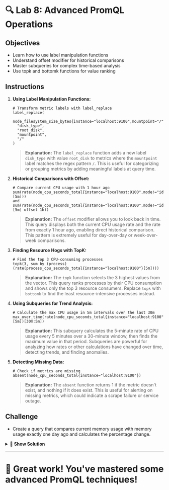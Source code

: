# 🔍 Lab 8: Advanced PromQL Operations

## Objectives
- Learn how to use label manipulation functions
- Understand offset modifier for historical comparisons
- Master subqueries for complex time-based analysis
- Use topk and bottomk functions for value ranking

## Instructions

1. **Using Label Manipulation Functions:**
   ```
   # Transform metric labels with label_replace
   label_replace(
     node_filesystem_size_bytes{instance="localhost:9100",mountpoint="/"},
     "disk_type",
     "root_disk",
     "mountpoint",
     "/"
   )
   ```
   
   > **Explanation:** The `label_replace` function adds a new label `disk_type` with value `root_disk` to metrics where the `mountpoint` label matches the regex pattern `/`. This is useful for categorizing or grouping metrics by adding meaningful labels at query time.

2. **Historical Comparisons with Offset:**
   ```
   # Compare current CPU usage with 1 hour ago
   sum(rate(node_cpu_seconds_total{instance="localhost:9100",mode!="idle"}[5m]))
   and
   sum(rate(node_cpu_seconds_total{instance="localhost:9100",mode!="idle"}[5m] offset 1h))
   ```
   
   > **Explanation:** The `offset` modifier allows you to look back in time. This query displays both the current CPU usage rate and the rate from exactly 1 hour ago, enabling direct historical comparison. This pattern is extremely useful for day-over-day or week-over-week comparisons.

3. **Finding Resource Hogs with TopK:**
   ```
   # Find the top 3 CPU-consuming processes
   topk(3, sum by (process) (rate(process_cpu_seconds_total{instance="localhost:9100"}[5m])))
   ```
   
   > **Explanation:** The `topk` function selects the 3 highest values from the vector. This query ranks processes by their CPU consumption and shows only the top 3 resource consumers. Replace `topk` with `bottomk` to find the least resource-intensive processes instead.

4. **Using Subqueries for Trend Analysis:**
   ```
   # Calculate the max CPU usage in 5m intervals over the last 30m
   max_over_time(rate(node_cpu_seconds_total{instance="localhost:9100",mode="user"}[5m])[30m:5m])
   ```
   
   > **Explanation:** This subquery calculates the 5-minute rate of CPU usage every 5 minutes over a 30-minute window, then finds the maximum value in that period. Subqueries are powerful for analyzing how rates or other calculations have changed over time, detecting trends, and finding anomalies.

5. **Detecting Missing Data:**
   ```
   # Check if metrics are missing
   absent(node_cpu_seconds_total{instance="localhost:9100"})
   ```
   
   > **Explanation:** The `absent` function returns 1 if the metric doesn't exist, and nothing if it does exist. This is useful for alerting on missing metrics, which could indicate a scrape failure or service outage.

## Challenge
- Create a query that compares current memory usage with memory usage exactly one day ago and calculates the percentage change.

<details>
<summary>🧠 <b>Show Solution</b></summary>

To compare current memory usage with memory usage from one day ago and calculate the percentage change:

1. **Build the query step by step:**

   **Step 1: Create a query for current memory usage percentage:**
   ```
   100 * (1 - (node_memory_MemAvailable_bytes{instance="localhost:9100"} / node_memory_MemTotal_bytes{instance="localhost:9100"}))
   ```

   **Step 2: Create a query for memory usage percentage from one day ago:**
   ```
   100 * (1 - (node_memory_MemAvailable_bytes{instance="localhost:9100"} offset 1d / node_memory_MemTotal_bytes{instance="localhost:9100"} offset 1d))
   ```

   **Step 3: Calculate the percentage change between them:**
   ```
   (
     (100 * (1 - (node_memory_MemAvailable_bytes{instance="localhost:9100"} / node_memory_MemTotal_bytes{instance="localhost:9100"})))
     -
     (100 * (1 - (node_memory_MemAvailable_bytes{instance="localhost:9100"} offset 1d / node_memory_MemTotal_bytes{instance="localhost:9100"} offset 1d)))
   )
   /
   (100 * (1 - (node_memory_MemAvailable_bytes{instance="localhost:9100"} offset 1d / node_memory_MemTotal_bytes{instance="localhost:9100"} offset 1d)))
   * 100
   ```

   The final query calculates the percent difference by:
   1. Subtracting the old memory usage from the current usage
   2. Dividing by the old usage to get the relative change
   3. Multiplying by 100 to convert to a percentage

   Positive values indicate increased memory usage compared to yesterday, while negative values indicate decreased usage.

2. **For better readability, you could use recording rules to simplify this complex query.**

> **Note:** This query will only work if you have at least 24 hours of historical data. For testing purposes, you might want to use a smaller offset (like `1h` instead of `1d`).

</details>

---

# 🌟 Great work! You've mastered some advanced PromQL techniques!

